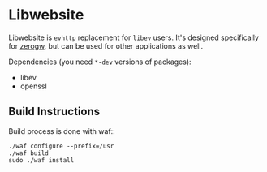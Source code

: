 Libwebsite
==========

Libwebsite is `evhttp` replacement for `libev` users. It's designed specifically
for [zerogw](http://github.com/tailhook/zerogw), but can be used for other
applications as well.

Dependencies (you need ``*-dev`` versions of packages):

 * libev
 * openssl

Build Instructions
------------------

Build process is done with waf::

    ./waf configure --prefix=/usr
    ./waf build
    sudo ./waf install


